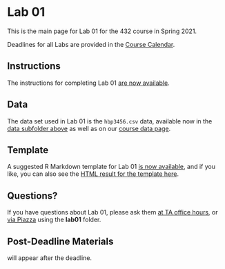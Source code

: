 # Lab 01 

This is the main page for Lab 01 for the 432 course in Spring 2021.

Deadlines for all Labs are provided in the [Course Calendar](https://thomaselove.github.io/432/calendar.html).

## Instructions

The instructions for completing Lab 01 [are now available](https://github.com/THOMASELOVE/432-2021/blob/master/labs/lab01/lab01_instructions.md).

## Data

The data set used in Lab 01 is the `hbp3456.csv` data, available now in the [data subfolder above](https://github.com/THOMASELOVE/432-2021/tree/master/labs/lab01/data) as well as on our [course data page](https://github.com/THOMASELOVE/432-data).

## Template

A suggested R Markdown template for Lab 01 [is now available](https://github.com/THOMASELOVE/432-2021/blob/master/labs/lab01/lab01_template.Rmd), and if you like, you can also see the [HTML result for the template here](https://rpubs.com/TELOVE/lab01-template-432-2021).

## Questions?

If you have questions about Lab 01, please ask them [at TA office hours](https://thomaselove.github.io/432/contact.html), or [via Piazza](https://piazza.com/case/spring2021/pqhs432) using the **lab01** folder.

## Post-Deadline Materials

will appear after the deadline.
